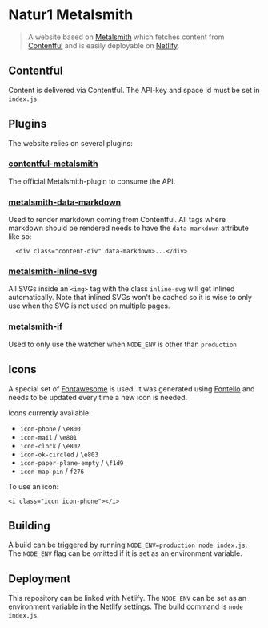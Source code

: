 # Natur1 Metalsmith
> A website based on [Metalsmith](http://www.metalsmith.io/) which fetches content from [Contentful](http://contentful.io) and is easily deployable on [Netlify](http://netlify.com).

## Contentful
Content is delivered via Contentful. The API-key and space id must be set in `index.js`.

## Plugins
The website relies on several plugins:
### [contentful-metalsmith](https://github.com/contentful/contentful-metalsmith)
The official Metalsmith-plugin to consume the API.
### [metalsmith-data-markdown](https://github.com/majodev/metalsmith-data-markdown)
Used to render markdown coming from Contentful. All tags where markdown should be rendered needs to have the `data-markdown` attribute like so:
```
  <div class="content-div" data-markdown>...</div>
```
### [metalsmith-inline-svg](https://github.com/meatysolutions/metalsmith-inline-svg)
All SVGs inside an `<img>` tag with the class `inline-svg` will get inlined automatically. Note that inlined SVGs won't be cached so it is wise to only use when the SVG is not used on multiple pages.
### metalsmith-if
Used to only use the watcher when `NODE_ENV` is other than `production`

## Icons
A special set of [Fontawesome](http://fontawesome.io/) is used. It was generated using [Fontello](http://fontello.com/) and needs to be updated every time a new icon is needed.

Icons currently available:
- `icon-phone` / `\e800`
- `icon-mail` / `\e801`
- `icon-clock` / `\e802`
- `icon-ok-circled` / `\e803`
- `icon-paper-plane-empty` / `\f1d9`
- `icon-map-pin` / `f276`

To use an icon:
```
<i class="icon icon-phone"></i>
```

## Building
A build can be triggered by running `NODE_ENV=production node index.js`. The `NODE_ENV` flag can be omitted if it is set as an environment variable.

## Deployment
This repository can be linked with Netlify. The `NODE_ENV` can be set as an environment variable in the Netlify settings. The build command is `node index.js`.

